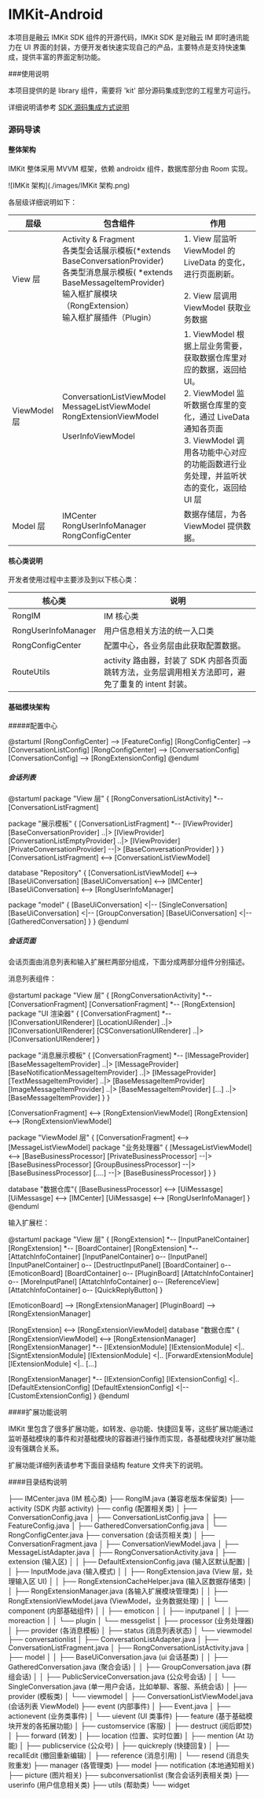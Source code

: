 # IMKit-Android
本项目是融云 IMKit SDK 组件的开源代码，IMKit SDK 是对融云 IM 即时通讯能力在 UI 界面的封装，方便开发者快速实现自己的产品，主要特点是支持快速集成，提供丰富的界面定制功能。

###使用说明

本项目提供的是 library 组件，需要将 'kit' 部分源码集成到您的工程里方可运行。

详细说明请参考 [SDK 源码集成方式说明](https://sealtalk-custom.rongcloud.net/v4/5X/views/im/ui/guide/quick/include/android.html#source)

### 源码导读

#### 整体架构

IMKit 整体采用 MVVM 框架，依赖 androidx 组件，数据库部分由 Room 实现。

![IMKit 架构](./images/IMKit 架构.png)

各层级详细说明如下：

| 层级         | 包含组件                                                     | 作用                                                         |
| ------------ | ------------------------------------------------------------ | ------------------------------------------------------------ |
| View 层      | Activity & Fragment<br />各类型会话展示模板(*extends BaseConversationProvider) <br />各类型消息展示模板( *extends BaseMessageItemProvider)<br />输入框扩展模块（RongExtension）<br />输入框扩展插件（Plugin） | 1. View 层监听 ViewModel 的 LiveData 的变化，进行页面刷新。<br /><br />2. View 层调用 ViewModel 获取业务数据 |
| ViewModel 层 | ConversationListViewModel<br />MessageListViewModel<br />RongExtensionViewModel<br /><br />UserInfoViewModel | 1. ViewModel 根据上层业务需要，获取数据仓库里对应的数据，返回给 UI。<br />2. ViewModel 监听数据仓库里的变化，通过 LiveData 通知各页面<br />3. ViewModel 调用各功能中心对应的功能函数进行业务处理，并监听状态的变化，返回给 UI 层 |
| Model 层     | IMCenter<br />RongUserInfoManager<br />RongConfigCenter      | 数据存储层，为各 ViewModel 提供数据。                        |

#### 核心类说明

开发者使用过程中主要涉及到以下核心类：

| 核心类              | 说明                                                         |
| ------------------- | ------------------------------------------------------------ |
| RongIM              | IM 核心类                                                    |
| RongUserInfoManager | 用户信息相关方法的统一入口类                                 |
| RongConfigCenter    | 配置中心，各业务层由此获取配置数据。                         |
| RouteUtils          | activity 路由器，封装了 SDK 内部各页面跳转方法，业务层调用相关方法即可，避免了重复的 intent 封装。 |

#### 基础模块架构

#####配置中心

@startuml
[RongConfigCenter] --> [FeatureConfig]
[RongConfigCenter] --> [ConversationListConfig]
[RongConfigCenter] --> [ConversationConfig]
[ConversationConfig] --> [RongExtensionConfig]
@enduml

##### 会话列表

@startuml
package "View 层" {
[RongConversationListActivity] *-- [ConversationListFragment]

package "展示模板" {
[ConversationListFragment] *-- [IViewProvider]
 [BaseConversationProvider] ..|> [IViewProvider]
 [ConversationListEmptyProvider] ..|> [IViewProvider]
 [PrivateConversationProvider] --|> [BaseConversationProvider]
}
}
[ConversationListFragment] <--> [ConversationListViewModel]

database "Repository" {
[ConversationListViewModel] <--> [BaseUiConversation]
[BaseUiConversation] <--> [IMCenter]
[BaseUiConversation] <--> [RongUserInfoManager]

package "model" {
 [BaseUiConversation] <|-- [SingleConversation] 
 [BaseUiConversation]  <|-- [GroupConversation] 
 [BaseUiConversation]  <|-- [GatheredConversation]
 }
}
@enduml

##### 会话页面

会话页面由消息列表和输入扩展栏两部分组成，下面分成两部分组件分别描述。

消息列表组件：

@startuml
package "View 层" {
[RongConversationActivity] *-- [ConversationFragment]
[ConversationFragment] *-- [RongExtension]
package "UI 渲染器" {
[ConversationFragment] *-- [IConversationUIRenderer]
[LocationUiRender] ..|> [IConversationUIRenderer]
[CSConversationUIRenderer] ..|> [IConversationUIRenderer]
}

package "消息展示模板" {
[ConversationFragment] *-- [IMessageProvider]
 [BaseMessageItemProvider] ..|> [IMessageProvider]
 [BaseNotificationMessageItemProvider] ..|> [IMessageProvider]
 [TextMessageItemProvider] ..|> [BaseMessageItemProvider]
 [ImageMessageItemProvider] ..|> [BaseMessageItemProvider]
 [...] ..|> [BaseMessageItemProvider]
}
}


[ConversationFragment] <--> [RongExtensionViewModel]
[RongExtension] <--> [RongExtensionViewModel]

package "ViewModel 层" {
[ConversationFragment] <--> [MessageListViewModel]
package "业务处理器" {
[MessageListViewModel] <--> [BaseBusinessProcessor]
[PrivateBusinessProcessor] --|> [BaseBusinessProcessor]
[GroupBusinessProcessor] --|> [BaseBusinessProcessor]
[....] --|> [BaseBusinessProcessor]
}
}

database "数据仓库"{
[BaseBusinessProcessor] <--> [UiMessasge]
[UiMessasge] <--> [IMCenter]
[UiMessasge] <--> [RongUserInfoManager]
}
@enduml

输入扩展栏：

@startuml
package "View 层" {
[RongExtension] *-- [InputPanelContainer]
[RongExtension] *-- [BoardContainer]
[RongExtension] *-- [AttatchInfoContainer]
[InputPanelContainer] o-- [InputPanel]
[InputPanelContainer] o-- [DestructInputPanel]
[BoardContainer] o-- [EmoticonBoard]
[BoardContainer] o-- [PluginBoard]
[AttatchInfoContainer] o-- [MoreInputPanel]
[AttatchInfoContainer] o-- [ReferenceView]
[AttatchInfoContainer] o-- [QuickReplyButton]
}

[EmoticonBoard] --> [RongExtensionManager]
[PluginBoard] --> [RongExtensionManager]

[RongExtension] <--> [RongExtensionViewModel]
database "数据仓库" {
[RongExtensionViewModel] <--> [RongExtensionManager]
[RongExtensionManager] *-- [IExtensionModule]
[IExtensionModule] <|.. [SigntExtensionModule]
[IExtensionModule] <|.. [ForwardExtensionModule]
[IExtensionModule] <|.. [...]

[RongExtensionManager] *-- [IExtensionConfig]
[IExtensionConfig] <|.. [DefaultExtensionConfig]
[DefaultExtensionConfig] <|-- [CustomExtensionConfig]
}
@enduml

####扩展功能说明

IMKit 里包含了很多扩展功能，如转发、@功能、快捷回复等，这些扩展功能通过监听基础模块的事件和对基础模块的容器进行操作而实现，各基础模块对扩展功能没有强耦合关系。

扩展功能详细列表请参考下面目录结构 feature 文件夹下的说明。

####目录结构说明

├── IMCenter.java  (IM 核心类)
├── RongIM.java   (兼容老版本保留类)
├── activity (SDK 内部 activity)
├── config (配置相关类)
│   ├── ConversationConfig.java
│   ├── ConversationListConfig.java
│   ├── FeatureConfig.java
│   ├── GatheredConversationConfig.java
│   └── RongConfigCenter.java
├── conversation (会话页相关类)
│   ├── ConversationFragment.java
│   ├── ConversationViewModel.java
│   ├── MessageListAdapter.java
│   ├── RongConversationActivity.java
│   ├── extension (输入区)
│   │   ├── DefaultExtensionConfig.java (输入区默认配置)
│   │   ├── InputMode.java (输入模式)
│   │   ├── RongExtension.java (View 层，处理输入区 UI)
│   │   ├── RongExtensionCacheHelper.java (输入区数据存储类)
│   │   ├── RongExtensionManager.java (各输入扩展模块管理类)
│   │   ├── RongExtensionViewModel.java (ViewModel，业务数据处理)
│   │   └── component (内部基础组件)
│   │       ├── emoticon
│   │       ├── inputpanel
│   │       ├── moreaction
│   │       └── plugin
│   └── messgelist
│       ├── processor (业务处理器)
│       ├── provider  (各消息模板)
│       ├── status (消息列表状态)
│       └── viewmodel
├── conversationlist
│   ├── ConversationListAdapter.java
│   ├── ConversationListFragment.java
│   ├── RongConversationListActivity.java
│   ├── model
│   │   ├── BaseUiConversation.java     (ui 会话基类)
│   │   ├── GatheredConversation.java   (聚合会话)
│   │   ├── GroupConversation.java      (群组会话)
│   │   ├── PublicServiceConversation.java  (公众号会话)
│   │   └── SingleConversation.java     (单一用户会话，比如单聊、客服、系统会话)
│   ├── provider  (模板类)
│   └── viewmodel 
│       ├── ConversationListViewModel.java       (会话列表 ViewModel)
├── event     (内部事件)
│   ├── Event.java
│   ├── actionevent   (业务类事件)
│   └── uievent       (UI 类事件)
├── feature (基于基础模块开发的各拓展功能)
│   ├── customservice  (客服)
│   ├── destruct       (阅后即焚)
│   ├── forward        (转发)
│   ├── location       (位置、实时位置)
│   ├── mention        (At 功能)
│   ├── publicservice  (公众号)
│   ├── quickreply     (快捷回复)
│   ├── recallEdit     (撤回重新编辑)
│   ├── reference      (消息引用)
│   └── resend         (消息失败重发)
├── manager     (各管理类) 
├── model
├── notification  (本地通知相关)
├── picture       (图片相关)
├── subconversationlist  (聚合会话列表相关类)
├── userinfo  (用户信息相关类)
├── utils  (帮助类)
└── widget 